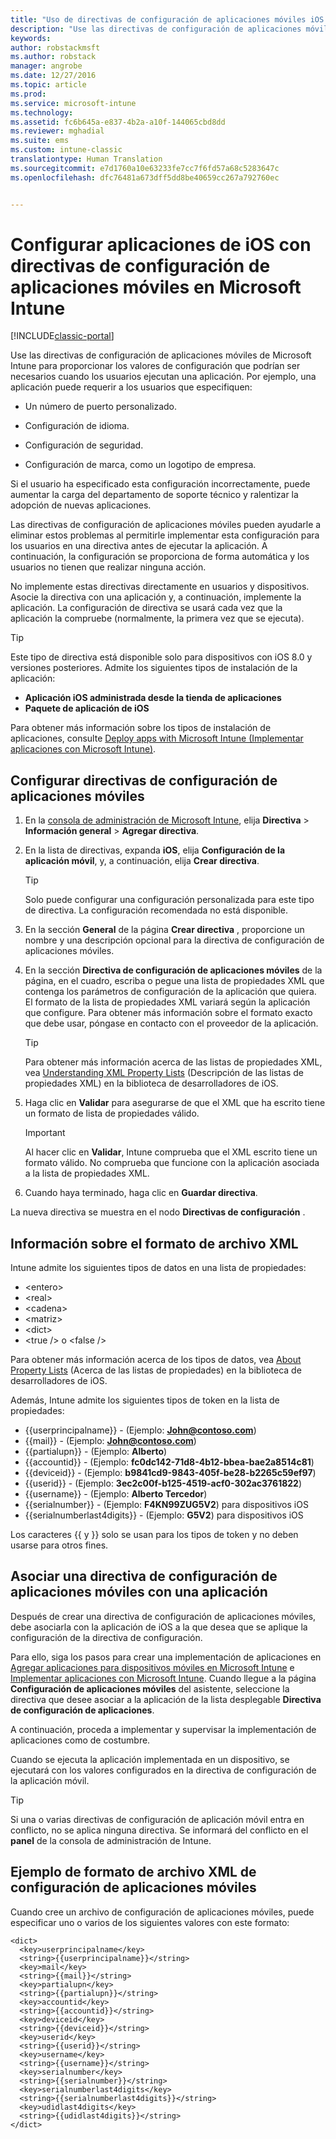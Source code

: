 ```yaml
---
title: "Uso de directivas de configuración de aplicaciones móviles iOS | Microsoft Docs"
description: "Use las directivas de configuración de aplicaciones móviles de Intune para proporcionar los valores de configuración que podrían ser necesarios cuando los usuarios ejecutan una aplicación iOS."
keywords: 
author: robstackmsft
ms.author: robstack
manager: angrobe
ms.date: 12/27/2016
ms.topic: article
ms.prod: 
ms.service: microsoft-intune
ms.technology: 
ms.assetid: fc6b645a-e837-4b2a-a10f-144065cbd8dd
ms.reviewer: mghadial
ms.suite: ems
ms.custom: intune-classic
translationtype: Human Translation
ms.sourcegitcommit: e7d1760a10e63233fe7cc7f6fd57a68c5283647c
ms.openlocfilehash: dfc76481a673dff5dd8be40659cc267a792760ec


---
```


# <a name="configure-ios-apps-with-mobile-app-configuration-policies-in-microsoft-intune"></a>Configurar aplicaciones de iOS con directivas de configuración de aplicaciones móviles en Microsoft Intune

[!INCLUDE[classic-portal](../includes/classic-portal.md)]

Use las directivas de configuración de aplicaciones móviles de Microsoft Intune para proporcionar los valores de configuración que podrían ser necesarios cuando los usuarios ejecutan una aplicación. Por ejemplo, una aplicación puede requerir a los usuarios que especifiquen:

-   Un número de puerto personalizado.

-   Configuración de idioma.

-   Configuración de seguridad.

-   Configuración de marca, como un logotipo de empresa.

Si el usuario ha especificado esta configuración incorrectamente, puede aumentar la carga del departamento de soporte técnico y ralentizar la adopción de nuevas aplicaciones.

Las directivas de configuración de aplicaciones móviles pueden ayudarle a eliminar estos problemas al permitirle implementar esta configuración para los usuarios en una directiva antes de ejecutar la aplicación. A continuación, la configuración se proporciona de forma automática y los usuarios no tienen que realizar ninguna acción.

No implemente estas directivas directamente en usuarios y dispositivos. Asocie la directiva con una aplicación y, a continuación, implemente la aplicación. La configuración de directiva se usará cada vez que la aplicación la compruebe (normalmente, la primera vez que se ejecuta).

> [!TIP]
> Este tipo de directiva está disponible solo para dispositivos con iOS 8.0 y versiones posteriores. Admite los siguientes tipos de instalación de la aplicación:
>
> -   **Aplicación iOS administrada desde la tienda de aplicaciones**
> -   **Paquete de aplicación de iOS**
>
> Para obtener más información sobre los tipos de instalación de aplicaciones, consulte [Deploy apps with Microsoft Intune (Implementar aplicaciones con Microsoft Intune)](deploy-apps.md).

## <a name="configure-a-mobile-app-configuration-policy"></a>Configurar directivas de configuración de aplicaciones móviles

1.  En la [consola de administración de Microsoft Intune](https://manage.microsoft.com), elija **Directiva** &gt; **Información general** &gt; **Agregar directiva**.

2.  En la lista de directivas, expanda **iOS**, elija **Configuración de la aplicación móvil**, y, a continuación, elija **Crear directiva**.

    > [!TIP]
    > Solo puede configurar una configuración personalizada para este tipo de directiva. La configuración recomendada no está disponible.

3.  En la sección **General** de la página **Crear directiva** , proporcione un nombre y una descripción opcional para la directiva de configuración de aplicaciones móviles.

4.  En la sección **Directiva de configuración de aplicaciones móviles** de la página, en el cuadro, escriba o pegue una lista de propiedades XML que contenga los parámetros de configuración de la aplicación que quiera. El formato de la lista de propiedades XML variará según la aplicación que configure. Para obtener más información sobre el formato exacto que debe usar, póngase en contacto con el proveedor de la aplicación.

    > [!TIP]
    > Para obtener más información acerca de las listas de propiedades XML, vea [Understanding XML Property Lists](https://developer.apple.com/library/ios/documentation/Cocoa/Conceptual/PropertyLists/UnderstandXMLPlist/UnderstandXMLPlist.html) (Descripción de las listas de propiedades XML) en la biblioteca de desarrolladores de iOS.

5.  Haga clic en **Validar** para asegurarse de que el XML que ha escrito tiene un formato de lista de propiedades válido.

    > [!IMPORTANT]
    > Al hacer clic en **Validar**, Intune comprueba que el XML escrito tiene un formato válido. No comprueba que funcione con la aplicación asociada a la lista de propiedades XML.

6.  Cuando haya terminado, haga clic en **Guardar directiva**.

La nueva directiva se muestra en el nodo **Directivas de configuración** .

## <a name="information-about-the-xml-file-format"></a>Información sobre el formato de archivo XML

Intune admite los siguientes tipos de datos en una lista de propiedades:
    
- &lt;entero&gt;
- &lt;real&gt;
- &lt;cadena&gt;
- &lt;matriz&gt;
- &lt;dict&gt;
- &lt;true /&gt; o &lt;false /&gt;
     
Para obtener más información acerca de los tipos de datos, vea [About Property Lists](https://developer.apple.com/library/ios/documentation/Cocoa/Conceptual/PropertyLists/AboutPropertyLists/AboutPropertyLists.html) (Acerca de las listas de propiedades) en la biblioteca de desarrolladores de iOS.

Además, Intune admite los siguientes tipos de token en la lista de propiedades:
- \{\{userprincipalname\}\} - (Ejemplo: **John@contoso.com**)
- \{\{mail\}\} - (Ejemplo: **John@contoso.com**)
- \{\{partialupn\}\} - (Ejemplo: **Alberto**)
- \{\{accountid\}\} - (Ejemplo: **fc0dc142-71d8-4b12-bbea-bae2a8514c81**)
- \{\{deviceid\}\} - (Ejemplo: **b9841cd9-9843-405f-be28-b2265c59ef97**)
- \{\{userid\}\} - (Ejemplo: **3ec2c00f-b125-4519-acf0-302ac3761822**)
- \{\{username\}\} - (Ejemplo: **Alberto Tercedor**)
- \{\{serialnumber\}\} - (Ejemplo: **F4KN99ZUG5V2**) para dispositivos iOS
- \{\{serialnumberlast4digits\}\} - (Ejemplo: **G5V2**) para dispositivos iOS
    
Los caracteres \{\{ y \}\} solo se usan para los tipos de token y no deben usarse para otros fines.

## <a name="associate-a-mobile-app-configuration-policy-with-an-app"></a>Asociar una directiva de configuración de aplicaciones móviles con una aplicación
Después de crear una directiva de configuración de aplicaciones móviles, debe asociarla con la aplicación de iOS a la que desea que se aplique la configuración de la directiva de configuración.

Para ello, siga los pasos para crear una implementación de aplicaciones en [Agregar aplicaciones para dispositivos móviles en Microsoft Intune](add-apps-for-mobile-devices-in-microsoft-intune.md) e [Implementar aplicaciones con Microsoft Intune](deploy-apps-in-microsoft-intune.md). Cuando llegue a la página **Configuración de aplicaciones móviles** del asistente, seleccione la directiva que desee asociar a la aplicación de la lista desplegable **Directiva de configuración de aplicaciones**.

A continuación, proceda a implementar y supervisar la implementación de aplicaciones como de costumbre.

Cuando se ejecuta la aplicación implementada en un dispositivo, se ejecutará con los valores configurados en la directiva de configuración de la aplicación móvil.

> [!TIP]
> Si una o varias directivas de configuración de aplicación móvil entra en conflicto, no se aplica ninguna directiva. Se informará del conflicto en el **panel** de la consola de administración de Intune.

## <a name="example-format-for-a-mobile-app-configuration-xml-file"></a>Ejemplo de formato de archivo XML de configuración de aplicaciones móviles

Cuando cree un archivo de configuración de aplicaciones móviles, puede especificar uno o varios de los siguientes valores con este formato:

```
<dict>
  <key>userprincipalname</key>
  <string>{{userprincipalname}}</string>
  <key>mail</key>
  <string>{{mail}}</string>
  <key>partialupn</key>
  <string>{{partialupn}}</string>
  <key>accountid</key>
  <string>{{accountid}}</string>
  <key>deviceid</key>
  <string>{{deviceid}}</string>
  <key>userid</key>
  <string>{{userid}}</string>
  <key>username</key>
  <string>{{username}}</string>
  <key>serialnumber</key>
  <string>{{serialnumber}}</string>
  <key>serialnumberlast4digits</key>
  <string>{{serialnumberlast4digits}}</string>
  <key>udidlast4digits</key>
  <string>{{udidlast4digits}}</string>
</dict>

```



<!--HONumber=Dec16_HO5-->


